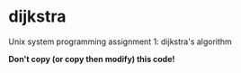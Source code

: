 # dijkstra
Unix system programming assignment 1: dijkstra's algorithm

**Don't copy (or copy then modify) this code!**
